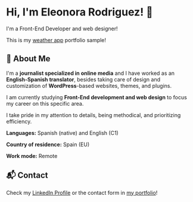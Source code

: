 # Hi, I'm Eleonora Rodriguez! 👋

I'm a Front-End Developer and web designer! 

This is my [weather app](https://elyrod85.github.io/WeatherApp/) portfolio sample!



## 🚀 About Me

I'm a **journalist specialized in online media** and I have worked as an **English-Spanish translator**, besides taking care of design and customization of **WordPress**-based websites, themes, and plugins.

I am currently studying **Front-End development and web design** to focus my career on this specific area.

I take pride in my attention to details, being methodical, and prioritizing efficiency.

**Languages:** Spanish (native) and English (C1)

**Country of residence:** Spain (EU)

**Work mode:** Remote

## 📬 Contact

Check my [LinkedIn Profile](https://www.linkedin.com/in/EleonoraRod85/) or the contact form in [my portfolio](https://elyrod85.github.io/EleonoraRod85/)!
